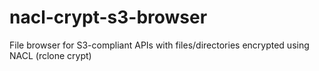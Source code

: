 # nacl-crypt-s3-browser
File browser for S3-compliant APIs with files/directories encrypted using NACL (rclone crypt)
